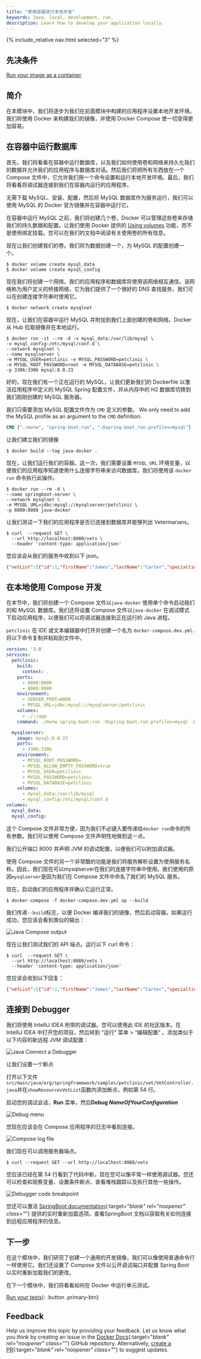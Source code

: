 ```yaml
---
title: "使用容器进行本地开发"
keywords: Java, local, development, run,
description: Learn how to develop your application locally.
---
```


{% include_relative nav.html selected="3" %}

## 先决条件

[Run your image as a container](run-containers.md).

## 简介

在本模块中，我们将逐步为我们在前面模块中构建的应用程序设置本地开发环境。我们将使用 Docker 来构建我们的镜像，并使用 Docker Compose 使一切变得更加容易。

## 在容器中运行数据库

首先，我们将看看在容器中运行数据库，以及我们如何使用卷和网络来持久化我们的数据并允许我们的应用程序与数据库对话。然后我们将把所有东西放在一个 Compose 文件中，它允许我们用一个命令设置和运行本地开发环境。最后，我们将看看将调试器连接到我们在容器内运行的应用程序。

无需下载 MySQL、安装、配置，然后将 MySQL 数据库作为服务运行，我们可以使用 MySQL 的 Docker 官方镜像并在容器中运行它。

在容器中运行 MySQL 之前，我们将创建几个卷，Docker 可以管理这些卷来存储我们的持久数据和配置。让我们使用 Docker 提供的 [Using volumes](../../storage/volumes.md) 功能，而不是使用绑定挂载。您可以在我们的文档中阅读有关使用卷的所有信息。

现在让我们创建我们的卷。我们将为数据创建一个，为 MySQL 的配置创建一个。

```console
$ docker volume create mysql_data
$ docker volume create mysql_config
```

现在我们将创建一个网络，我们的应用程序和数据库将使用该网络相互通信。该网络称为用户定义的桥接网络，它为我们提供了一个很好的 DNS 查找服务，我们可以在创建连接字符串时使用它。

```console
$ docker network create mysqlnet
```

现在，让我们在容器中运行 MySQL 并附加到我们上面创建的卷和网络。Docker 从 Hub 拉取镜像并在本地运行。

```console
$ docker run -it --rm -d -v mysql_data:/var/lib/mysql \
-v mysql_config:/etc/mysql/conf.d \
--network mysqlnet \
--name mysqlserver \
-e MYSQL_USER=petclinic -e MYSQL_PASSWORD=petclinic \
-e MYSQL_ROOT_PASSWORD=root -e MYSQL_DATABASE=petclinic \
-p 3306:3306 mysql:8.0.23
```

好的，现在我们有一个正在运行的 MySQL，让我们更新我们的 Dockerfile 以激活应用程序中定义的 MySQL Spring 配置文件，并从内存中的 H2 数据库切换到我们刚刚创建的 MySQL 服务器。

我们只需要添加 MySQL 配置文件作为  `CMD` 定义的参数。
We only need to add the MySQL profile as an argument to the `CMD` definition.

```dockerfile
CMD ["./mvnw", "spring-boot:run", "-Dspring-boot.run.profiles=mysql"]
```

让我们建立我们的镜像

```console
$ docker build --tag java-docker .
```

现在，让我们运行我们的容器。这一次，我们需要设置 `MYSQL_URL` 环境变量，以便我们的应用程序知道使用什么连接字符串来访问数据库。我们将使用该 `docker run`  命令执行此操作。

```console
$ docker run --rm -d \
--name springboot-server \
--network mysqlnet \
-e MYSQL_URL=jdbc:mysql://mysqlserver/petclinic \
-p 8080:8080 java-docker
```

让我们测试一下我们的应用程序是否已连接到数据库并能够列出 Veterinarians。

```console
$ curl  --request GET \
  --url http://localhost:8080/vets \
  --header 'content-type: application/json'
```

您应该会从我们的服务中收到以下 json。

```json
{"vetList":[{"id":1,"firstName":"James","lastName":"Carter","specialties":[],"nrOfSpecialties":0,"new":false},{"id":2,"firstName":"Helen","lastName":"Leary","specialties":[{"id":1,"name":"radiology","new":false}],"nrOfSpecialties":1,"new":false},{"id":3,"firstName":"Linda","lastName":"Douglas","specialties":[{"id":3,"name":"dentistry","new":false},{"id":2,"name":"surgery","new":false}],"nrOfSpecialties":2,"new":false},{"id":4,"firstName":"Rafael","lastName":"Ortega","specialties":[{"id":2,"name":"surgery","new":false}],"nrOfSpecialties":1,"new":false},{"id":5,"firstName":"Henry","lastName":"Stevens","specialties":[{"id":1,"name":"radiology","new":false}],"nrOfSpecialties":1,"new":false},{"id":6,"firstName":"Sharon","lastName":"Jenkins","specialties":[],"nrOfSpecialties":0,"new":false}]}
```

## 在本地使用 Compose 开发

在本节中，我们将创建一个 Compose 文件以`java-docker` 使用单个命令启动我们的和 MySQL 数据库。我们还将设置 Compose 文件以`java-docker` 在调试模式下启动应用程序，以便我们可以将调试器连接到正在运行的 Java 进程。

`petclinic` 在 IDE 或文本编辑器中打开并创建一个名为 `docker-compose.dev.yml`. 将以下命令复制并粘贴到文件中。

```yaml
version: '3.8'
services:
  petclinic:
    build:
      context: .
    ports:
      - 8000:8000
      - 8080:8080
    environment:
      - SERVER_PORT=8080
      - MYSQL_URL=jdbc:mysql://mysqlserver/petclinic
    volumes:
      - ./:/app
    command: ./mvnw spring-boot:run -Dspring-boot.run.profiles=mysql -Dspring-boot.run.jvmArguments="-agentlib:jdwp=transport=dt_socket,server=y,suspend=n,address=*:8000"

  mysqlserver:
    image: mysql:8.0.23
    ports:
      - 3306:3306
    environment:
      - MYSQL_ROOT_PASSWORD=
      - MYSQL_ALLOW_EMPTY_PASSWORD=true
      - MYSQL_USER=petclinic
      - MYSQL_PASSWORD=petclinic
      - MYSQL_DATABASE=petclinic
    volumes:
      - mysql_data:/var/lib/mysql
      - mysql_config:/etc/mysql/conf.d
volumes:
  mysql_data:
  mysql_config:
```

这个 Compose 文件非常方便，因为我们不必键入要传递给`docker run`命令的所有参数。我们可以使用 Compose 文件声明性地做到这一点。

我们公开端口 8000 并声明 JVM 的调试配置，以便我们可以附加调试器。

使用 Compose 文件的另一个非常酷的功能是我们将服务解析设置为使用服务名称。因此，我们现在可以mysqlserver在我们的连接字符串中使用。我们使用的原因`mysqlserver`是因为我们在 Compose 文件中命名了我们的 MySQL 服务。

现在，启动我们的应用程序并确认它运行正常。

```console
$ docker-compose -f docker-compose.dev.yml up --build
```

我们传递`--build`标志，以便 Docker 编译我们的镜像，然后启动容器。如果运行成功，您应该会看到类似的输出：

![Java Compose output](images/java-compose-output.png)

现在让我们测试我们的 API 端点。运行以下 curl 命令：

```console
$ curl  --request GET \
  --url http://localhost:8080/vets \
  --header 'content-type: application/json'
```

您应该会收到以下回复：

```json
{"vetList":[{"id":1,"firstName":"James","lastName":"Carter","specialties":[],"nrOfSpecialties":0,"new":false},{"id":2,"firstName":"Helen","lastName":"Leary","specialties":[{"id":1,"name":"radiology","new":false}],"nrOfSpecialties":1,"new":false},{"id":3,"firstName":"Linda","lastName":"Douglas","specialties":[{"id":3,"name":"dentistry","new":false},{"id":2,"name":"surgery","new":false}],"nrOfSpecialties":2,"new":false},{"id":4,"firstName":"Rafael","lastName":"Ortega","specialties":[{"id":2,"name":"surgery","new":false}],"nrOfSpecialties":1,"new":false},{"id":5,"firstName":"Henry","lastName":"Stevens","specialties":[{"id":1,"name":"radiology","new":false}],"nrOfSpecialties":1,"new":false},{"id":6,"firstName":"Sharon","lastName":"Jenkins","specialties":[],"nrOfSpecialties":0,"new":false}]}
```

## 连接到 Debugger

我们将使用 IntelliJ IDEA 附带的调试器。您可以使用此 IDE 的社区版本。在 IntelliJ IDEA 中打开您的项目，然后转到 “运行” 菜单 > “编辑配置” 。添加类似于以下内容的新远程 JVM 调试配置：

![Java Connect a Debugger](images/connect-debugger.png)

让我们设置一个断点

打开以下文件`src/main/java/org/springframework/samples/petclinic/vet/VetController.java`并在`showResourcesVetList`函数内添加断点，例如第 54 行。

启动您的调试会话，**Run** 菜单，然后**Debug _NameOfYourConfiguration_**

![Debug menu](images/debug-menu.png)

您现在应该会在 Compose 应用程序的日志中看到连接。

![Compose log file ](images/compose-logs.png)

我们现在可以调用服务器端点。

```console
$ curl --request GET --url http://localhost:8080/vets
```

您应该已经在第 54 行看到了代码中断，现在您可以像平常一样使用调试器。您还可以检查和观察变量、设置条件断点、查看堆栈跟踪以及执行其他一些操作。

![Debugger code breakpoint](images/debugger-breakpoint.png)

您还可以激活 [SpringBoot documentation](https://docs.spring.io/spring-boot/docs/current/reference/html/using-spring-boot.html#using-boot-devtools-remote){:target="_blank" rel="noopener" class="_"} 提供的实时重新加载选项。查看SpringBoot 文档以获取有关如何连接到远程应用程序的信息。

## 下一步

在这个模块中，我们研究了创建一个通用的开发镜像，我们可以像使用普通命令行一样使用它。我们还设置了 Compose 文件以公开调试端口并配置 Spring Boot 以实时重新加载我们的更改。

在下一个模块中，我们将看看如何在 Docker 中运行单元测试。

[Run your tests](run-tests.md){: .button .primary-btn}

## Feedback

Help us improve this topic by providing your feedback. Let us know what you think by creating an issue in the [Docker Docs](https://github.com/docker/docker.github.io/issues/new?title=[Java%20docs%20feedback]){:target="_blank" rel="noopener" class="_"} GitHub repository. Alternatively, [create a PR](https://github.com/docker/docker.github.io/pulls){:target="_blank" rel="noopener" class="_"} to suggest updates.
